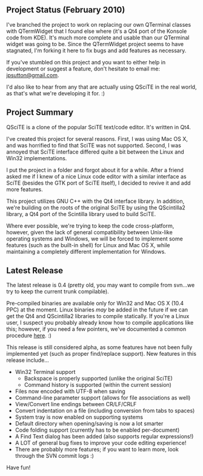 ## Project Status (February 2010) ##
I've branched the project to work on replacing our own QTerminal classes with QTermWidget that I found else where (it's a Qt4 port of the Konsole code from KDE).  It's much more complete and usable than our QTerminal widget was going to be.  Since the QTermWidget project seems to have stagnated, I'm forking it here to fix bugs and add features as necessary.

If you've stumbled on this project and you want to either help in development or suggest a feature, don't hesitate to email me: jpsutton@gmail.com.

I'd also like to hear from any that are actually using QSciTE in the real world, as that's what we're developing it for. :)

## Project Summary ##
QSciTE is a clone of the popular SciTE text/code editor.  It's written in Qt4.

I've created this project for several reasons.  First, I was using Mac OS X, and was horrified to find that SciTE was not supported.  Second, I was annoyed that SciTE interface differed quite a bit between the Linux and Win32 implementations.

I put the project in a folder and forgot about it for a while.  After a friend asked me if I knew of a nice Linux code editor with a similar interface as SciTE (besides the GTK port of SciTE itself), I decided to revive it and add more features.

This project utilizes GNU C++ with the Qt4 interface library. In addition, we're building on the roots of the original SciTE by using the QScintilla2 library, a Qt4 port of the Scintilla library used to build SciTE.

Where ever possible, we're trying to keep the code cross-platform, however, given the lack of general compatibility between Unix-like operating systems and Windows, we will be forced to implement some features (such as the built-in shell) for Linux and Mac OS X, while maintaining a completely different implementation for Windows.

## Latest Release ##
The latest release is 0.4 (pretty old, you may want to compile from svn...we try to keep the current trunk compilable).

Pre-compiled binaries are available only for Win32 and Mac OS X (10.4 PPC) at the moment.  Linux binaries _may_ be added in the future if we can get the Qt4 and QScintilla2 libraries to compile statically.  If you're a Linux user, I suspect you probably already know how to compile applications like this; however, if you need a few pointers, we've documented a common procedure [here](http://code.google.com/p/qscite/wiki/BuildLinux). :)

This release is still considered alpha, as some features have not been fully implemented yet (such as proper find/replace support).  New features in this release include...

  * Win32 Terminal support
    * Backspace is properly supported (unlike the original SciTE)
    * Command history is supported (within the current session)
  * Files now encoded with UTF-8 when saving
  * Command-line parameter support (allows for file associations as well)
  * View/Convert line endings between CR/LF/CRLF
  * Convert indentation on a file (including conversion from tabs to spaces)
  * System tray is now enabled on supporting systems
  * Default directory when opening/saving is now a lot smarter
  * Code folding support (currently has to be enabled per-document)
  * A Find Text dialog has been added (also supports regular expressions!)
  * A LOT of general bug fixes to improve your code editing experience!
  * There are probably more features; if you want to learn more, look through the SVN commit logs :)

Have fun!